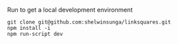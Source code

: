 Run to get a local development environment
``` 
git clone git@github.com:shelwinsunga/linksquares.git
npm install -i 
npm run-script dev
```
